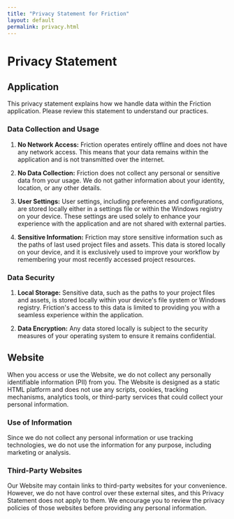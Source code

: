 ```yaml
---
title: "Privacy Statement for Friction"
layout: default
permalink: privacy.html
---
```


# Privacy Statement

## Application

This privacy statement explains how we handle data within the Friction application. Please review this statement to understand our practices.

### Data Collection and Usage

1. **No Network Access:** Friction operates entirely offline and does not have any network access. This means that your data remains within the application and is not transmitted over the internet.

2. **No Data Collection:** Friction does not collect any personal or sensitive data from your usage. We do not gather information about your identity, location, or any other details.

3. **User Settings:** User settings, including preferences and configurations, are stored locally either in a settings file or within the Windows registry on your device. These settings are used solely to enhance your experience with the application and are not shared with external parties.

4. **Sensitive Information:** Friction may store sensitive information such as the paths of last used project files and assets. This data is stored locally on your device, and it is exclusively used to improve your workflow by remembering your most recently accessed project resources.

### Data Security

1. **Local Storage:** Sensitive data, such as the paths to your project files and assets, is stored locally within your device's file system or Windows registry. Friction's access to this data is limited to providing you with a seamless experience within the application.

2. **Data Encryption:** Any data stored locally is subject to the security measures of your operating system to ensure it remains confidential.

## Website

When you access or use the Website, we do not collect any personally identifiable information (PII) from you. The Website is designed as a static HTML platform and does not use any scripts, cookies, tracking mechanisms, analytics tools, or third-party services that could collect your personal information.

### Use of Information

Since we do not collect any personal information or use tracking technologies, we do not use the information for any purpose, including marketing or analysis.

### Third-Party Websites

Our Website may contain links to third-party websites for your convenience. However, we do not have control over these external sites, and this Privacy Statement does not apply to them. We encourage you to review the privacy policies of those websites before providing any personal information.
